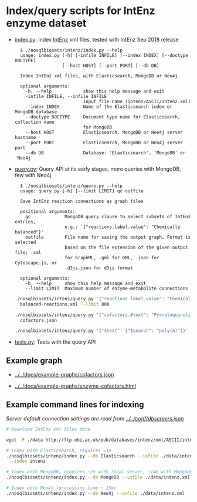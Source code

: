 
# Index/query scripts for IntEnz enzyme dataset

* [index.py](index.py): Index [IntEnz](http://www.ebi.ac.uk/intenz) xml files,
  tested with IntEnz Sep 2018 release
  
  ```text
    $ ./nosqlbiosets/intenz/index.py --help
    usage: index.py [-h] [-infile INFILE] [--index INDEX] [--doctype DOCTYPE]
                    [--host HOST] [--port PORT] [--db DB]
    
    Index IntEnz xml files, with Elasticsearch, MongoDB or Neo4j
    
    optional arguments:
      -h, --help            show this help message and exit
      -infile INFILE, --infile INFILE
                            Input file name (intenz/ASCII/intenz.xml)
      --index INDEX         Name of the Elasticsearch index or MongoDB database
      --doctype DOCTYPE     Document type name for Elasticsearch, collection name
                            for MongoDB
      --host HOST           Elasticsearch, MongoDB or Neo4j server hostname
      --port PORT           Elasticsearch, MongoDB or Neo4j server port
      --db DB               Database: 'Elasticsearch', 'MongoDB' or 'Neo4j'
  ```

* [query.py](query.py): Query API at its early stages,
  more queries with MongoDB, few with Neo4j
  
  ```text
    $ ./nosqlbiosets/intenz/query.py --help
    usage: query.py [-h] [--limit LIMIT] qc outfile
    
    Save IntEnz reaction connections as graph files
    
    positional arguments:
      qc             MongoDB query clause to select subsets of IntEnz entries,
                     e.g.: '{"reactions.label.value": "Chemically balanced"}'
      outfile        File name for saving the output graph. Format is selected
                     based on the file extension of the given output file; .xml
                     for GraphML, .gml for GML, .json for Cytoscape.js, or
                     .d3js.json for d3js format
    
    optional arguments:
      -h, --help     show this help message and exit
      --limit LIMIT  Maximum number of enzyme-metabolite connections
  ```

  ```bash
  ./nosqlbiosets/intenz/query.py '{"reactions.label.value": "Chemically balanced"}'\
    balanced-reactions.xml --limit 800
  
  ./nosqlbiosets/intenz/query.py '{"cofactors.#text": "Pyrroloquinoline quinone"}'\
    cofactors.json
  
  ./nosqlbiosets/intenz/query.py '{"$text": {"$search": "poly(A)"}}' polyA.json
  ```

* [tests.py](tests.py): Tests with the query API

## Example graph

* [../../docs/example-graphs/cofactors.json](
../../docs/example-graphs/cofactors.json)

* [../../docs/example-graphs/enzyme-cofactors.html](
../../docs/example-graphs/enzyme-cofactors.html)


## Example command lines for indexing
_Server default connection settings are read from [../../conf/dbservers.json](
../../conf/dbservers.json
)_

```bash
# Download IntEnz xml files data

wget -P ./data http://ftp.ebi.ac.uk/pub/databases/intenz/xml/ASCII/intenz.xml

# Index with Elasticsearch, requires ~3m
./nosqlbiosets/intenz/index.py --db Elasticsearch --infile ./data/intenz.xml\
 --index intenz

# Index with MongoDB, requires ~2m with local server, ~14m with MongoDB Atlas
./nosqlbiosets/intenz/index.py --db MongoDB --infile ./data/intenz.xml

# Index with Neo4j (processing time ~ 15m)
./nosqlbiosets/intenz/index.py --db Neo4j --infile ./data/intenz.xml

```
